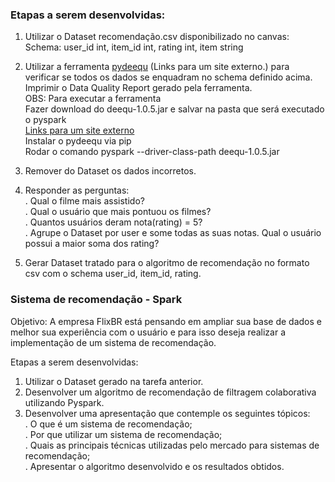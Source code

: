 ### Etapas a serem desenvolvidas:

1. Utilizar o Dataset recomendação.csv disponibilizado no canvas:  
Schema: user_id int, item_id int, rating int, item string  

2. Utilizar a ferramenta [pydeequ](https://pypi.org/project/pydeequ/) (Links para um site externo.) para verificar se todos os dados se enquadram no schema definido acima. Imprimir o Data Quality Report gerado pela ferramenta.  
OBS: Para executar a ferramenta  
Fazer download do deequ-1.0.5.jar e salvar na pasta que será executado o pyspark  
 [Links para um site externo](https://repo1.maven.org/maven2/com/amazon/deequ/deequ/1.0.5/deequ-1.0.5.jar)  
Instalar o pydeequ via pip  
Rodar o comando   pyspark --driver-class-path deequ-1.0.5.jar  

3. Remover do Dataset os dados incorretos.  

4. Responder as perguntas:  
. Qual o filme mais assistido?  
. Qual o usuário que mais pontuou os filmes?  
. Quantos usuários deram nota(rating) = 5?  
. Agrupe o Dataset por user e some todas as suas notas. Qual o usuário possui a maior soma dos rating?  

5. Gerar Dataset tratado para o algoritmo de recomendação no formato csv com o schema user_id, item_id, rating.  

### Sistema de recomendação - Spark

Objetivo: A empresa FlixBR está pensando em ampliar sua base de dados e melhor sua experiência com o usuário e para isso deseja realizar a implementação de um sistema de recomendação.   

Etapas a serem desenvolvidas:  

1. Utilizar o Dataset gerado na tarefa anterior.  
2. Desenvolver um algoritmo de recomendação de filtragem colaborativa utilizando Pyspark.  
3. Desenvolver uma apresentação que contemple os seguintes tópicos:  
. O que é um sistema de recomendação;  
. Por que utilizar um sistema de recomendação;  
. Quais as principais técnicas utilizadas pelo mercado para sistemas de recomendação;  
. Apresentar o algoritmo desenvolvido e os resultados obtidos.  
